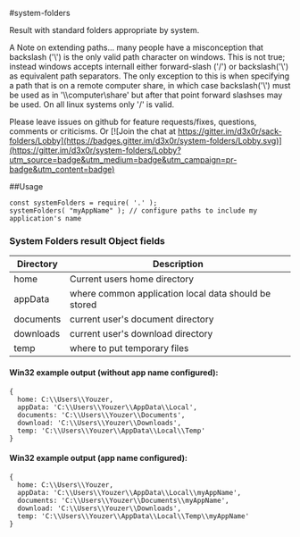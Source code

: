 #system-folders

Result with standard folders appropriate by system.

A Note on extending paths... many people have a misconception that backslash ('\\') is the only valid path character on windows.  This is not true; 
instead windows accepts internall either forward-slash ('/') or backslash('\\') as equivalent path separators.  The only exception to this is when specifying a 
path that is on a remote computer share, in which case backslash('\\') must be used as in '\\\\computer\\share' but after that point forward slashses
may be used.  On all linux systems only '/' is valid.

Please leave issues on github for feature requests/fixes, questions, comments or criticisms.  Or [![Join the chat at https://gitter.im/d3x0r/sack-folders/Lobby](https://badges.gitter.im/d3x0r/system-folders/Lobby.svg)](https://gitter.im/d3x0r/system-folders/Lobby?utm_source=badge&utm_medium=badge&utm_campaign=pr-badge&utm_content=badge)

##Usage

```
const systemFolders = require( '.' );
systemFolders( "myAppName" ); // configure paths to include my application's name
```

### System Folders result Object fields

| Directory |  Description |
|---|---|
| home | Current users home directory |
| appData | where common application local data should be stored |
| documents | current user's document directory |
| downloads | current user's download directory |
| temp | where to put temporary files |



#### Win32 example output (without app name configured):

```
{
  home: C:\\Users\\Youzer,
  appData: 'C:\\Users\\Youzer\\AppData\\Local',
  documents: 'C:\\Users\\Youzer\\Documents',
  download: 'C:\\Users\\Youzer\\Downloads',
  temp: 'C:\\Users\\Youzer\\AppData\\Local\\Temp' 
}

```

#### Win32 example output (app name configured):

```
{
  home: C:\\Users\\Youzer,
  appData: 'C:\\Users\\Youzer\\AppData\\Local\\myAppName',
  documents: 'C:\\Users\\Youzer\\Documents\\myAppName',
  download: 'C:\\Users\\Youzer\\Downloads',
  temp: 'C:\\Users\\Youzer\\AppData\\Local\\Temp\\myAppName' 
}

```

